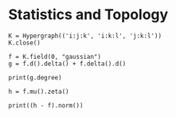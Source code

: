 # Statistics and Topology 

```
K = Hypergraph(('i:j:k', 'i:k:l', 'j:k:l'))
K.close()

f = K.field(0, "gaussian") 
g = f.d().delta() + f.delta().d()

print(g.degree)

h = f.mu().zeta()

print((h - f).norm())
``` 
